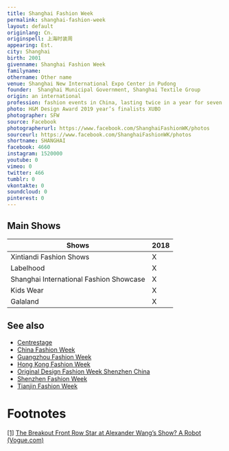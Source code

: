 ```yaml
---
title: Shanghai Fashion Week
permalink: shanghai-fashion-week
layout: default
originlang: Cn.
originspell: 上海时装周
appearing: Est.
city: Shanghai
birth: 2001
givenname: Shanghai Fashion Week
familyname:
othername: Other name
venue: Shanghai New International Expo Center in Pudong
founder:  Shanghai Municipal Government, Shanghai Textile Group
origin: an international
profession: fashion events in China, lasting twice in a year for seven days which is a part of Shanghai International Fashion Culture Festival which usually lasts for a month, also in 2013 Mode Shanghai collaborated with ENK International, the leading fashion apparel trade show producers headquartered in New York City
photo: H&M Design Award 2019 year’s finalists XUBO
photographer: SFW
source: Facebook
photographerurl: https://www.facebook.com/ShanghaiFashionWK/photos
sourceurl: https://www.facebook.com/ShanghaiFashionWK/photos
shortname: SHANGHAI
facebook: 4660
instagram: 1520000
youtube: 0
vimeo: 0
twitter: 466
tumblr: 0
vkontakte: 0
soundcloud: 0
pinterest: 0
---
```


## Main Shows

|Shows|2018|
|-|-|
|Xintiandi Fashion Shows|X|
|Labelhood|X|
|Shanghai International Fashion Showcase|X|
|Kids Wear|X|
|Galaland|X|

## See also

+ [Centrestage](fashion-weeks-around-the-world)
+ [China Fashion Week](fashion-weeks-around-the-world)
+ [Guangzhou Fashion Week](fashion-weeks-around-the-world)
+ [Hong Kong Fashion Week](fashion-weeks-around-the-world)
+ [Original Design Fashion Week Shenzhen China](fashion-weeks-around-the-world)
+ [Shenzhen Fashion Week](fashion-weeks-around-the-world)
+ [Tianjin Fashion Week](fashion-weeks-around-the-world)

# Footnotes

[[1]](#a1) <span id="f1"></span> [The Breakout Front Row Star at Alexander Wang’s Show? A Robot (Vogue.com)](https://www.vogue.com/article/sophia-robot-front-row-alexander-wang-fall-2019-show)
